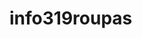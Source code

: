 # info319roupas
<!DOCTYPE html>
<html>
<head>
	<title> Roupas </title>
</head>
<body>

</body>
</html>